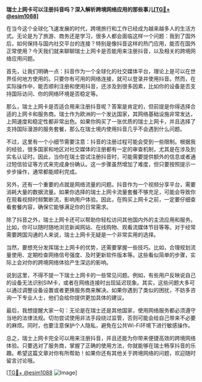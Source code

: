 **瑞士上网卡可以注册抖音吗？深入解析跨境网络应用的那些事儿[[TG💪+ @esim1088](https://t.me/s/esim1088)]**

在当今这个全球化飞速发展的时代，跨境旅行和工作已经成为越来越多人的生活方式。无论是为了旅游、商务还是学习，很多人都会面临这样一个问题：我到了国外后，如何保持与国内社交平台的连接？特别是像抖音这样的热门应用，能否在国外正常使用？今天我们就来聊聊瑞士上网卡是否能用来注册抖音，以及相关的跨境网络应用问题。

首先，让我们明确一点：抖音作为一个全球化的社交媒体平台，理论上是可以在世界任何地方使用的。只要你有可用的网络连接，就可以登录并使用抖音。然而，在实际操作中，能否顺利注册和使用抖音，还涉及到很多因素，比如你的设备是否支持国际访问、你的网络环境是否稳定等。

那么，瑞士上网卡是否适合用来注册抖音呢？答案是肯定的，但前提是你得选择合适的上网卡和服务商。瑞士作为欧洲的一个发达国家，其网络基础设施非常发达，上网速度和稳定性都非常出色。如果你购买了一张优质的瑞士上网卡，并且选择了支持国际漫游的服务套餐，那么在瑞士境内使用抖音几乎不会遇到什么问题。

不过，这里有一个小细节需要注意：抖音的注册过程可能会受到一些限制。根据我的经验，很多国家和地区对社交媒体的注册都有一定的审查机制，尤其是在涉及到实名认证时。因此，当你在瑞士尝试注册抖音时，可能需要提供额外的信息或者通过短信验证等方式来完成身份确认。这一步骤虽然增加了难度，但只要按照提示一步步操作，通常都能顺利完成。

另外，还有一个重要的点就是网络流量的问题。抖音作为一个视频分享平台，需要消耗大量的数据流量。如果你选择的瑞士上网卡流量套餐不够充足，可能会导致你在观看视频时频繁断流，影响用户体验。因此，在购买上网卡之前，一定要仔细查看套餐内容，确保它能够满足你的日常需求。

除了抖音之外，瑞士上网卡还可以帮助你轻松访问其他国内外的主流应用和服务。比如，你可以随时随地浏览新闻网站、在线购物、观看流媒体节目等等。对于经常需要跨国沟通的人来说，瑞士上网卡无疑是一个非常实用的选择。

当然，要想充分发挥瑞士上网卡的优势，还需要掌握一些技巧。比如，合理规划流量使用、定期检查网络信号强度、及时更新软件版本等。这些看似简单的步骤，实际上会对你的跨境网络体验产生深远的影响。

说到这里，不得不提一下瑞士上网卡的一些常见问题。例如，有些用户反映说自己的设备无法识别SIM卡，或者在网络连接时出现延迟现象。其实，这些问题大多可以通过调整设备设置或者更换服务商来解决。如果你遇到了类似的困扰，不妨多咨询一下专业人士，他们会给你提供更加具体的建议。

最后，我想提醒大家一句：无论是在瑞士还是其他国家，使用网络服务都必须遵守当地的法律法规。切勿尝试使用非法手段绕过监管，否则可能会给自己带来不必要的麻烦。同时，也要注意保护个人隐私，避免在公共Wi-Fi环境下进行敏感操作。

总之，瑞士上网卡完全可以用来注册抖音，并且还能为你带来便捷高效的跨境网络体验。只要选对了服务商，掌握了正确的使用方法，你就能够在瑞士畅享抖音的乐趣。希望这篇文章对你有所帮助！如果你还有其他关于跨境网络的问题，欢迎随时留言讨论哦。

[[TG💪+ @esim1088](https://t.me/s/esim1088) ![Image](https://i.postimg.cc/4NQfJmqS/Snipaste-2025-05-13-00-14-12.png)]